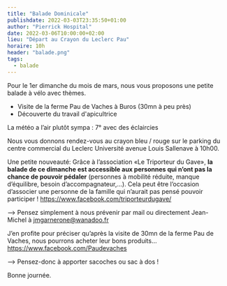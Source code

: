 ```yaml
---
title: "Balade Dominicale"
publishdate: 2022-03-03T23:35:50+01:00
author: "Pierrick Hospital"
date: 2022-03-06T10:00:00+02:00
lieu: "Départ au Crayon du Leclerc Pau"
horaire: 10h
header: "balade.png"
tags:
  - balade
---
```


Pour le 1er dimanche du mois de mars, nous vous proposons une petite balade à vélo avec thèmes.
- Visite de la ferme Pau de Vaches à Buros (30mn à peu près)
- Découverte du travail d'apicultrice

<!--more-->

La météo a l’air plutôt sympa : 7° avec des éclaircies

Nous vous donnons rendez-vous au crayon bleu / rouge sur le parking du centre commercial du Leclerc Université avenue Louis Sallenave à 10h00.

Une petite nouveauté: Grâce à l’association «Le Triporteur du Gave», **la balade de ce dimanche est accessible aux personnes qui n’ont pas la chance de pouvoir pédaler** (personnes à mobilité réduite, manque d’équilibre, besoin d’accompagnateur,…).
Cela peut être l’occasion d’associer une personne de la famille qui n’aurait pas pensé pouvoir participer !
https://www.facebook.com/triporteurdugave/

--> Pensez simplement à nous prévenir par mail ou directement Jean-Michel à jmgarnerone@wanadoo.fr

J’en profite pour préciser qu’après la visite de 30mn de la ferme Pau de Vaches, nous pourrons acheter leur bons produits…
https://www.facebook.com/Paudevaches

--> Pensez-donc à apporter sacoches ou sac à dos !


Bonne journée.
